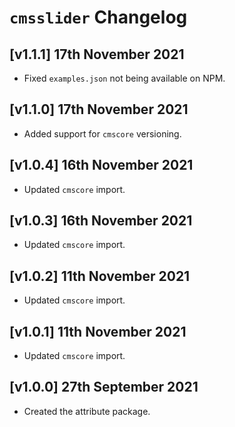 # `cmsslider` Changelog

## [v1.1.1] 17th November 2021

- Fixed `examples.json` not being available on NPM.

## [v1.1.0] 17th November 2021

- Added support for `cmscore` versioning.

## [v1.0.4] 16th November 2021

- Updated `cmscore` import.

## [v1.0.3] 16th November 2021

- Updated `cmscore` import.

## [v1.0.2] 11th November 2021

- Updated `cmscore` import.

## [v1.0.1] 11th November 2021

- Updated `cmscore` import.

## [v1.0.0] 27th September 2021

- Created the attribute package.
